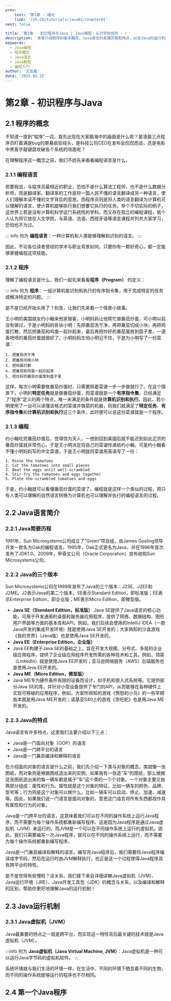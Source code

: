 ```yaml
---
prev: 
    text: '第1章 - 绪论'
    link: '/zh-CN/tutorials/java01/chapter01'
next: false

title: '第2章 - 初识程序与Java | Java编程：从识字到创作 · Ⅰ '
description: '本章介绍程序的基本概念、Java语言的发展历程和特点，以及Java的运行机制，帮助读者建立对编程和Java语言的初步认知。'
keywords: 
  - Java编程
  - 程序概念
  - Java语言
  - Java教程
  - 编程入门
author: '王凯鑫'
date: '2025-05-25'
---
```


# 第2章 - 初识程序与Java

## 2.1 程序的概念

不知道一提到“程序”一词，首先出现在大家脑海中的画面是什么呢？是凌晨三点程序员盯着满是bug的屏幕疯狂挠头，是科技公司CEO在发布会侃侃而谈，还是电影中黑客手敲键盘攻破各个系统的场面呢？

在理解程序这一概念之前，我们不妨先来看看编程语言是什么。

### 2.1.1 编程语言
若要我说，与程序员最相近的职业，恐怕不是什么算法工程师，也不是什么数据分析师，而是翻译家。翻译家的工作是将一国人民不懂的语言翻译成另一种语言，使人们理解本读不懂的文字背后的意思。而程序员则是将人类的语言翻译为计算机可以理解的语言，使计算机能够执行我们想要它执行的任务。举个不切实际的例子，这世界上若是没有计算机科学这门系统性的学科，而又存在孤立的编程课程，我个人认为将它放在人文学院，与英语、法语、西班牙语等语言课程并列共大家学习，恐怕也不为过。

::: info 何为
**编程语言**：一种计算机和人类能够理解和识别的语言。
:::

因此，不论各位读者曾经的学术与职业背景如何，只要你有一颗好奇心，都一定能够掌握编程这项技能。

### 2.1.2 程序

理解了编程语言是什么，我们一起先来看看**程序（Program）** 的定义：

::: info 何为
**程序**：一组计算机能识别和执行的有序指令集，用于完成特定的任务或解决特定的问题。
:::

是不是已经开始头疼了？别急，让我们先来看一个情景小故事。

王小明的美国朋友约小翰来他家做客，小明妈妈让他帮忙做番茄炒蛋，可小明以前没有做过，于是小明妈妈告诉小明：先把番茄洗干净，再把番茄切成小块，再把鸡蛋打散，然后把番茄和鸡蛋一起炒起来，最后再把炒好的番茄蛋放到盘子里，一道香喷喷的番茄炒蛋就做好了。小明妈妈生怕小明记不住，于是为小明写了一份菜谱：

```
1. 把番茄洗干净
2. 把番茄切成小块
3. 把鸡蛋打散
4. 把番茄和鸡蛋一起炒起来
5. 把炒好的番茄炒蛋放到盘子里
```

这样，每次小明需要做番茄炒蛋时，只需要照着菜谱一步一步做就行了。在这个情景下，小明的**特定任务**就是做番茄炒蛋，而菜谱就是一个**有序指令集**，已经满足了”程序“定义的两个特点，唯一未满足的条件就是**计算机识别和执行**。因此，若小明使用了一台可以读懂该格式的菜谱并做菜的机器，则我们就满足了**特定任务**、**有序指令集**和**计算机识别和执行**这三个条件，此时便可以说这份菜谱就是一个程序。

### 2.1.3 编程
约小翰吃完番茄炒蛋后，觉得惊为天人，一想到回到美国后就不能迟到如此正宗的番茄炒蛋就非常伤心，于是王小明决定将自己的菜谱传递给约小翰，可是约小翰看不懂小明妈妈写的中文菜谱，于是王小明就将菜谱用英语写了一份：

```
1. Rinse the tomatoes
2. Cut the tomatoes into small pieces
3. Beat the eggs until well-scrambled
4. Stir-fry the tomatoes and eggs together
5. Plate the scrambled tomatoes and eggs
```

于是，约小翰就可以看懂番茄炒蛋的菜谱了。编程就是这样一个类似的过程，把只有人类可以理解的自然语言转换为计算机也可以理解并执行的编程语言的过程。

## 2.2 Java语言简介

### 2.2.1 Java简要历程
1991年，Sun Microsystems公司成立了”Green“项目组，由James Gosling领导开发一款名为Oak的编程语言。1995年，Oak正式更名为Java，并在1996年首次发布了JDK1.0。2009年，甲骨文公司（Oracle Corporation）宣布收购Sun Microsystems公司。

### 2.2.2 Java的三个版本
Sun Microsystems公司在1999年发布了Java的三个版本：J2SE、J2EE和J2ME。J2表示Java的第二个版本，SE表示Standard Edition，即标准版；EE表示Enterprise Edition，即企业版；ME表示Micro Edition，即微型版。

- **Java SE（Standard Edition，标准版）**
  Java SE提供了Java语言的核心功能，可用于开发通用的桌面和服务器应用程序，提供了网络、数据结构、图形用户界面等方面的基本库和API。例如，我们后续会使用的IntelliJ IDEA（一款Java开发的集成开发环境）就是使用Java SE开发的；大家熟知的沙盒游戏《我的世界》（Java版）也是使用Java SE开发的。
- **Java EE（Enterprise Edition，企业版）**
- Java EE构建于Java SE的基础之上，旨在开发大规模、分布式、多层的企业级应用程序，提供了企业级应用程序开发所需的各种技术和工具。例如，领英（LinkedIn）就是使用Java EE开发的；亚马逊网络服务（AWS）后端服务也是使用Java EE开发的。
- **Java ME（Micro Edition，微型版）**
- Java ME专为硬件条件有限的设备而设计，如手机和嵌入式系统等。它提供部分Java SE的库，并针对小型设备提供了专门的API，从而能够在各种硬件上实现可移植的应用程序。例如，大家所熟知的游戏《愤怒的小鸟》的一些早期版本就是用Java ME开发的；诺基亚S40上的游戏《贪吃蛇》也是用Java ME开发的。

### 2.2.3 Java的特点

Java语言有许多特点，这里我们主要介绍以下三点：
- Java是一门面向对象（OOP）的语言
- Java是一门跨平台的语言
- Java是一门兼具编译和解释的语言

在介绍面向对象的语言是什么之前，我们先介绍一下类与对象的概念。类就像一张图纸，而对象则是根据图纸造出来的实例。如果我有一张造”车“的图纸，那么根据这张图纸造出来的每一辆车都是属于”车“这个类的一个个对象。一个对象主要又由两部分组成：属性和行为。属性就是这个对象的特征，比如一辆车的颜色、品牌、型号等；行为则是这个对象可以做什么，比如一辆车可以启动、停止、加速、减速等。因此，如果我们说一门语言是面向对象的，意思这门语言将所有东西都视作具有属性和行为的对象。

Java是一门跨平台的语言，这意味着我们可以在不同的操作系统上运行Java程序，而不需要为每个操作系统都重新编写程序。这是因为Java程序是通过Java虚拟机（JVM）来运行的，而JVM是一个可以在不同操作系统上运行的虚拟机。因此，我们只需要编写一次Java程序，就可以在不同的操作系统上运行，而不需要为每个操作系统都重新编写程序。

Java是一门兼具编译和解释的语言。编写完Java程序后，我们需要将Java程序编译成字节码，然后在运行时由JVM解释执行，也正是这一个过程使得Java程序具有跨平台的特性。

是不是觉得有些懵啦？没关系，我们接下来会详细讲解Java虚拟机（JVM）、Java运行环境（JRE）、Java开发工具包（JDK）的概念与关系，以及编译和解释的区别，帮助你更好地理解Java的运行机制！

## 2.3 Java运行机制

### 2.3.1 Java虚拟机（JVM）

Java最重要的特点之一就是跨平台，而实现这一特性背后最关键的技术就是Java虚拟机（JVM）。

:::info 何为
**Java虚拟机（Java Virtual Machine, JVM）**：Java虚拟机是一种可以运行Java字节码的虚拟机软件。
:::

系统环境就与我们生活的环境一样，在生活中，不同的环境下栖息着不同的生物，而不同的操作系统能够运行的程序也不尽相同。


## 2.4 第一个Java程序
